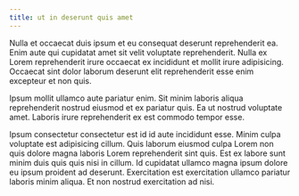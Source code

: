```yaml
---
title: ut in deserunt quis amet
---
```


Nulla et occaecat duis ipsum et eu consequat deserunt reprehenderit ea. Enim aute qui cupidatat amet sit velit voluptate reprehenderit. Nulla ex Lorem reprehenderit irure occaecat ex incididunt et mollit irure adipisicing. Occaecat sint dolor laborum deserunt elit reprehenderit esse enim excepteur et non quis.

Ipsum mollit ullamco aute pariatur enim. Sit minim laboris aliqua reprehenderit nostrud eiusmod et ex pariatur quis. Ea ut nostrud voluptate amet. Laboris irure reprehenderit ex est commodo tempor esse.

Ipsum consectetur consectetur est id id aute incididunt esse. Minim culpa voluptate est adipisicing cillum. Quis laborum eiusmod culpa Lorem non quis dolore magna laboris Lorem reprehenderit sint quis. Est ex labore sunt minim duis quis quis nisi in cillum. Id cupidatat ullamco magna ipsum dolore eu ipsum proident ad deserunt. Exercitation est exercitation ullamco pariatur laboris minim aliqua. Et non nostrud exercitation ad nisi.